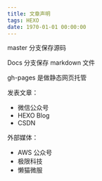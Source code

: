 ```yaml
---
title: 文章声明
tags: HEXO
date: 1970-01-01 00:00:00
---
```


master 分支保存源码

Docs 分支保存 markdown 文件

gh-pages 是做静态网页托管

发表文章：

- 微信公众号
- HEXO Blog
- CSDN

外部媒体：

- AWS 公众号
- 极限科技
- 懒猫微服
